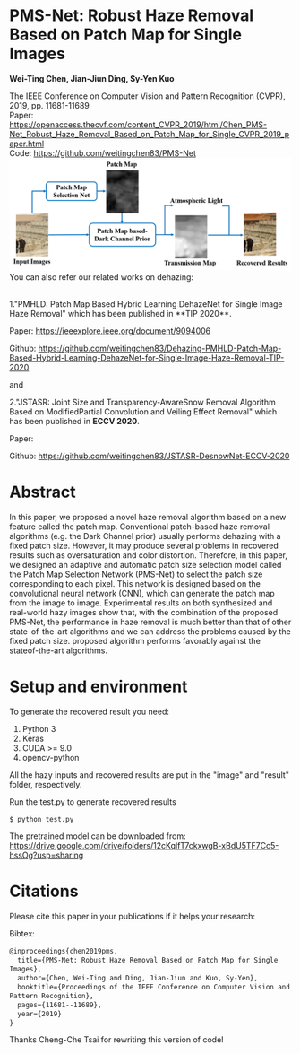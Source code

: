 # PMS-Net: Robust Haze Removal Based on Patch Map for Single Images

**Wei-Ting Chen, Jian-Jiun Ding, Sy-Yen Kuo**

The IEEE Conference on Computer Vision and Pattern Recognition (CVPR), 2019, pp. 11681-11689  
Paper: https://openaccess.thecvf.com/content_CVPR_2019/html/Chen_PMS-Net_Robust_Haze_Removal_Based_on_Patch_Map_for_Single_CVPR_2019_paper.html  
Code: https://github.com/weitingchen83/PMS-Net  
![image](pmsnet.png)
You can also refer our related works on dehazing:

<br>
1."PMHLD: Patch Map Based Hybrid Learning DehazeNet for Single Image Haze Removal" which has been published in **TIP 2020**.

Paper:
https://ieeexplore.ieee.org/document/9094006

Github:
https://github.com/weitingchen83/Dehazing-PMHLD-Patch-Map-Based-Hybrid-Learning-DehazeNet-for-Single-Image-Haze-Removal-TIP-2020

and

2."JSTASR: Joint Size and Transparency-AwareSnow Removal Algorithm Based on ModifiedPartial Convolution and Veiling Effect Removal" which has been published in **ECCV 2020**.

Paper: 

Github: https://github.com/weitingchen83/JSTASR-DesnowNet-ECCV-2020



# Abstract
In this paper, we proposed a novel haze removal algorithm based on a new feature called the patch map. Conventional patch-based haze removal algorithms (e.g. the Dark Channel prior) usually performs dehazing with a fixed patch size. However, it may produce several problems in recovered results such as oversaturation and color distortion. Therefore, in this paper, we designed an adaptive and automatic patch size selection model called the Patch Map Selection Network (PMS-Net) to select the patch size corresponding to each pixel. This network is designed based on the convolutional neural network (CNN), which can generate the patch map from the image to image. Experimental results on both synthesized and real-world hazy images show that, with the combination of the proposed PMS-Net, the performance in haze removal is much better than that of other state-of-the-art algorithms and we can address the problems caused by the fixed patch size.
proposed algorithm performs favorably against the stateof-the-art algorithms.

# Setup and environment

To generate the recovered result you need:
1. Python 3 
2. Keras
3. CUDA >= 9.0
4. opencv-python

All the hazy inputs and recovered results are put in the "image" and "result" folder, respectively.

Run the test.py to generate recovered results

```
$ python test.py
```
The pretrained model can be downloaded from: https://drive.google.com/drive/folders/12cKqlfT7ckxwgB-xBdU5TF7Cc5-hssOg?usp=sharing


# Citations
Please cite this paper in your publications if it helps your research:    

Bibtex:
```
@inproceedings{chen2019pms,
  title={PMS-Net: Robust Haze Removal Based on Patch Map for Single Images},
  author={Chen, Wei-Ting and Ding, Jian-Jiun and Kuo, Sy-Yen},
  booktitle={Proceedings of the IEEE Conference on Computer Vision and Pattern Recognition},
  pages={11681--11689},
  year={2019}
}
```
Thanks Cheng-Che Tsai for rewriting this version of code!

